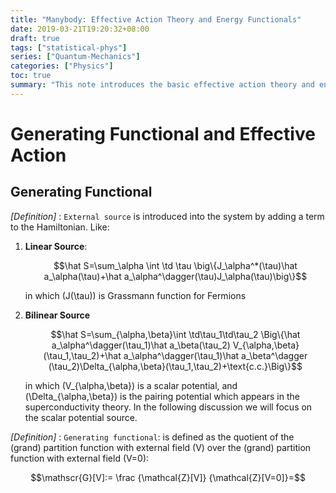 ```yaml
---
title: "Manybody: Effective Action Theory and Energy Functionals"
date: 2019-03-21T19:20:32+08:00
draft: true
tags: ["statistical-phys"]
series: ["Quantum-Mechanics"]
categories: ["Physics"]
toc: true
summary: "This note introduces the basic effective action theory and energy functionals which is useful in computation. The main idea of the effective action theory is that: note that one can always express the physical quantities (especially thermodynamical potentials) like partition functions, grand potentials as some functionals of the exact Green's function of the system. With such functionals, one can make some conserving approximation to handle the divergence in perturbation calculations. And with such framework, the main task for manybody theory is to find the functional with some given constraints and physical thoughts, but not the calculate the exact Green's function."
---
```


# Generating Functional and Effective Action

## Generating Functional

_[Definition]_ : `External source` is introduced into the system by adding a term to the Hamiltonian. Like:

1.  **Linear Source**:

    $$\hat S=\sum_\alpha \int \td \tau \big\{J_\alpha^*(\tau)\hat a_\alpha(\tau)+\hat a_\alpha^\dagger(\tau)J_\alpha(\tau)\big\}$$

    in which \(J(\tau)\) is Grassmann function for Fermions

2.  **Bilinear Source**

    $$\hat S=\sum_{\alpha,\beta}\int \td\tau_1\td\tau_2 \Big\{\hat a_\alpha^\dagger(\tau_1)\hat a_\beta(\tau_2) V_{\alpha,\beta}(\tau_1,\tau_2)+\hat a_\alpha^\dagger(\tau_1)\hat a_\beta^\dagger (\tau_2)\Delta_{\alpha,\beta}(\tau_1,\tau_2)+\text{c.c.}\Big\}$$

    in which \(V_{\alpha,\beta}\) is a scalar potential, and \(\Delta_{\alpha,\beta}\) is the pairing potential which appears in the superconductivity theory. In the following discussion we will focus on the scalar potential source.

_[Definition]_ : `Generating functional`: is defined as the quotient of the (grand) partition function with external field \(V\) over the (grand) partition function with external field \(V=0\):

$$\mathscr{G}[V]:= \frac {\mathcal{Z}[V]} {\mathcal{Z}[V=0]}=$$
